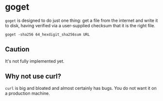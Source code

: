 # goget

`goget` is designed to do just one thing: get a file from the
internet and write it to disk, having verified via a
user-supplied checksum that it is the right file.

```
goget -sha256 64_hexdigit_sha256sum URL
```

## Caution

It's not fully implemented yet.

## Why not use curl?

`curl` is big and bloated and almost certainly has bugs. You do
not want it on a production machine.

